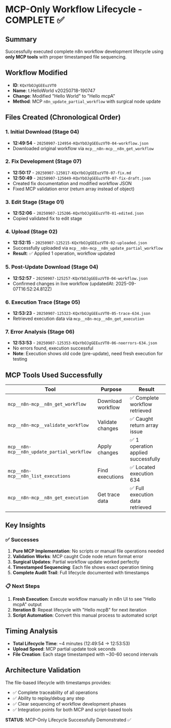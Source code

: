 # MCP-Only Workflow Lifecycle - COMPLETE ✅

## Summary
Successfully executed complete n8n workflow development lifecycle using **only MCP tools** with proper timestamped file sequencing.

## Workflow Modified
- **ID**: `KQxYbOJgGEEuzVT0` 
- **Name**: t.HelloWorld v20250718-190747
- **Change**: Modified "Hello World" to "Hello mcpA"
- **Method**: MCP `n8n_update_partial_workflow` with surgical node update

## Files Created (Chronological Order)

### 1. Initial Download (Stage 04)
- **12:49:54** - `20250907-124954-KQxYbOJgGEEuzVT0-04-workflow.json`
- Downloaded original workflow via `mcp__n8n-mcp__n8n_get_workflow`

### 2. Fix Development (Stage 07) 
- **12:50:17** - `20250907-125017-KQxYbOJgGEEuzVT0-07-fix.md`
- **12:50:49** - `20250907-125049-KQxYbOJgGEEuzVT0-07-fix-draft.json`
- Created fix documentation and modified workflow JSON
- Fixed MCP validation error (return array instead of object)

### 3. Edit Stage (Stage 01)
- **12:52:06** - `20250907-125206-KQxYbOJgGEEuzVT0-01-edited.json`  
- Copied validated fix to edit stage

### 4. Upload (Stage 02)
- **12:52:15** - `20250907-125215-KQxYbOJgGEEuzVT0-02-uploaded.json`
- Successfully uploaded via `mcp__n8n-mcp__n8n_update_partial_workflow`
- **Result**: ✅ Applied 1 operation, workflow updated

### 5. Post-Update Download (Stage 04)
- **12:52:57** - `20250907-125257-KQxYbOJgGEEuzVT0-04-workflow.json`
- Confirmed changes in live workflow (updatedAt: 2025-09-07T16:52:24.812Z)

### 6. Execution Trace (Stage 05)
- **12:53:23** - `20250907-125323-KQxYbOJgGEEuzVT0-05-trace-634.json`
- Retrieved execution data via `mcp__n8n-mcp__n8n_get_execution`

### 7. Error Analysis (Stage 06)
- **12:53:53** - `20250907-125353-KQxYbOJgGEEuzVT0-06-noerrors-634.json`
- No errors found, execution successful
- **Note**: Execution shows old code (pre-update), need fresh execution for testing

## MCP Tools Used Successfully

| Tool | Purpose | Result |
|------|---------|--------|
| `mcp__n8n-mcp__n8n_get_workflow` | Download workflow | ✅ Complete workflow retrieved |
| `mcp__n8n-mcp__validate_workflow` | Validate changes | ✅ Caught return array issue |
| `mcp__n8n-mcp__n8n_update_partial_workflow` | Apply changes | ✅ 1 operation applied successfully |  
| `mcp__n8n-mcp__n8n_list_executions` | Find executions | ✅ Located execution 634 |
| `mcp__n8n-mcp__n8n_get_execution` | Get trace data | ✅ Full execution data retrieved |

## Key Insights

### ✅ Successes
1. **Pure MCP Implementation**: No scripts or manual file operations needed
2. **Validation Works**: MCP caught Code node return format error  
3. **Surgical Updates**: Partial workflow update worked perfectly
4. **Timestamped Sequencing**: Each file shows exact operation timing
5. **Complete Audit Trail**: Full lifecycle documented with timestamps

### 📋 Next Steps
1. **Fresh Execution**: Execute workflow manually in n8n UI to see "Hello mcpA" output
2. **Iteration B**: Repeat lifecycle with "Hello mcpB" for next iteration
3. **Script Automation**: Convert this manual process to automated script

## Timing Analysis
- **Total Lifecycle Time**: ~4 minutes (12:49:54 → 12:53:53)
- **Upload Speed**: MCP partial update took seconds
- **File Creation**: Each stage timestamped with ~30-60 second intervals

## Architecture Validation
The file-based lifecycle with timestamps provides:
- ✅ Complete traceability of all operations  
- ✅ Ability to replay/debug any step
- ✅ Clear sequencing of workflow development phases
- ✅ Integration points for both MCP and script-based tools

**STATUS**: MCP-Only Lifecycle Successfully Demonstrated ✅